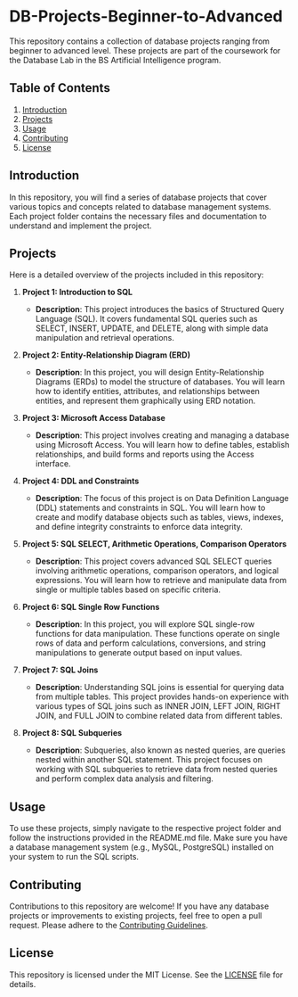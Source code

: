 # DB-Projects-Beginner-to-Advanced

This repository contains a collection of database projects ranging from beginner to advanced level. These projects are part of the coursework for the Database Lab in the BS Artificial Intelligence program.

## Table of Contents

1. [Introduction](#introduction)
2. [Projects](#projects)
3. [Usage](#usage)
4. [Contributing](#contributing)
5. [License](#license)

## Introduction

In this repository, you will find a series of database projects that cover various topics and concepts related to database management systems. Each project folder contains the necessary files and documentation to understand and implement the project.

## Projects

Here is a detailed overview of the projects included in this repository:

1. **Project 1: Introduction to SQL**
   - **Description**: This project introduces the basics of Structured Query Language (SQL). It covers fundamental SQL queries such as SELECT, INSERT, UPDATE, and DELETE, along with simple data manipulation and retrieval operations.

2. **Project 2: Entity-Relationship Diagram (ERD)**
   - **Description**: In this project, you will design Entity-Relationship Diagrams (ERDs) to model the structure of databases. You will learn how to identify entities, attributes, and relationships between entities, and represent them graphically using ERD notation.

3. **Project 3: Microsoft Access Database**
   - **Description**: This project involves creating and managing a database using Microsoft Access. You will learn how to define tables, establish relationships, and build forms and reports using the Access interface.

4. **Project 4: DDL and Constraints**
   - **Description**: The focus of this project is on Data Definition Language (DDL) statements and constraints in SQL. You will learn how to create and modify database objects such as tables, views, indexes, and define integrity constraints to enforce data integrity.

5. **Project 5: SQL SELECT, Arithmetic Operations, Comparison Operators**
   - **Description**: This project covers advanced SQL SELECT queries involving arithmetic operations, comparison operators, and logical expressions. You will learn how to retrieve and manipulate data from single or multiple tables based on specific criteria.

6. **Project 6: SQL Single Row Functions**
   - **Description**: In this project, you will explore SQL single-row functions for data manipulation. These functions operate on single rows of data and perform calculations, conversions, and string manipulations to generate output based on input values.

7. **Project 7: SQL Joins**
   - **Description**: Understanding SQL joins is essential for querying data from multiple tables. This project provides hands-on experience with various types of SQL joins such as INNER JOIN, LEFT JOIN, RIGHT JOIN, and FULL JOIN to combine related data from different tables.

8. **Project 8: SQL Subqueries**
   - **Description**: Subqueries, also known as nested queries, are queries nested within another SQL statement. This project focuses on working with SQL subqueries to retrieve data from nested queries and perform complex data analysis and filtering.

   <!-- Add more projects as needed -->

## Usage

To use these projects, simply navigate to the respective project folder and follow the instructions provided in the README.md file. Make sure you have a database management system (e.g., MySQL, PostgreSQL) installed on your system to run the SQL scripts.

## Contributing

Contributions to this repository are welcome! If you have any database projects or improvements to existing projects, feel free to open a pull request. Please adhere to the [Contributing Guidelines](CONTRIBUTING.md).

## License

This repository is licensed under the MIT License. See the [LICENSE](LICENSE) file for details.
